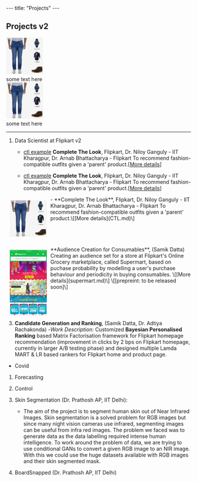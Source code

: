 <link href="style.css" rel="stylesheet"></link> 
---
title: "Projects"
---

<head>
  <!-- Global site tag (gtag.js) - Google Analytics -->
<script async src="https://www.googletagmanager.com/gtag/js?id=G-2QHSF0Q5FG"></script>
<script>
  window.dataLayer = window.dataLayer || [];
  function gtag(){dataLayer.push(arguments);}
  gtag('js', new Date());

  gtag('config', 'G-2QHSF0Q5FG');
</script>
</head>




## Projects v2

<div class="clearfix float-my-children">
   <img src='./ctl_example.jpeg' width=20%>
   <div>some text here</div>
</div>

<div class="clearfix float-my-children">
   <img src='./ctl_example.jpeg' width=20%>
   <div>some text here</div>
</div>










---
1. Data Scientist at Flipkart v2
	- [ctl example]('./ctl_example.jpeg')
	**Complete The Look**, Flipkart, Dr. Niloy Ganguly - IIT Kharagpur, Dr. Arnab Bhattacharya - Flipkart
	To recommend fashion-compatible outfits given a 'parent' product.\[[More details](CTL.md)\]
	
	- [ctl example]('./ctl_example.jpeg')
	**Complete The Look**, Flipkart, Dr. Niloy Ganguly - IIT Kharagpur, Dr. Arnab Bhattacharya - Flipkart
	To recommend fashion-compatible outfits given a 'parent' product.\[[More details](CTL.md)\]

<div>
 <img align="left" style="padding:10px;" src="./ctl_example.jpeg" alt="CTL Example" width="20%">
- **Complete The Look**, Flipkart, Dr. Niloy Ganguly - IIT Kharagpur, Dr. Arnab Bhattacharya - Flipkart
To recommend fashion-compatible outfits given a 'parent' product.\[[More details](CTL.md)\]
<br>
<br>
<br>
<br>
<br>
</div>

<div>
<img align="left" style="padding:10px;" src="./supermart-banner.png" alt="supermart banner" width="20%">
**Audience Creation for Consumables**,	(Samik Datta)
    Creating an audience set for a store at Flipkart's Online Grocery marketplace, called Supermart, based on puchase probability by modelling a user's purchase behaviour and periodicity in buying consumables. \[[More details](supermart.md)\] \[[prepreint: to be released soon]\]
<br>
<br>
<br>
<br>
<br>
</div>


3. **Candidate Generation and Ranking**, (Samik Datta, Dr. Adtiya Rachakonda)
   -*Work Description:* Customized **Bayesian Personalised Ranking** based Matrix Factorisation framework for Flipkart homepage recommendation (improvement in clicks by 2 bps on Flipkart homepage, currently in larger A/B testing phase) and designed multiple Lamda MART & LR based rankers for Flipkart home and product page.

- Covid 
1. Forecasting
2. Control

1. Skin Segmentation (Dr. Prathosh AP, IIT Delhi):
	- The aim of the project is to segment human skin out of Near Infrared Images. Skin segmentation is a solved problem for RGB images but since many night vision cameras use infrared, segmenting images can be useful from infra red images. The problem we faced was to generate data as the data labelling required intense human intelligence. 
	To work around the problem of data, we are trying to use conditional GANs to convert a given RGB image to an NIR image. With this we could use the huge datasets available with RGB images and their skin segmented mask.

2. BoardSnapped (Dr. Prathosh AP, IIT Delhi)


